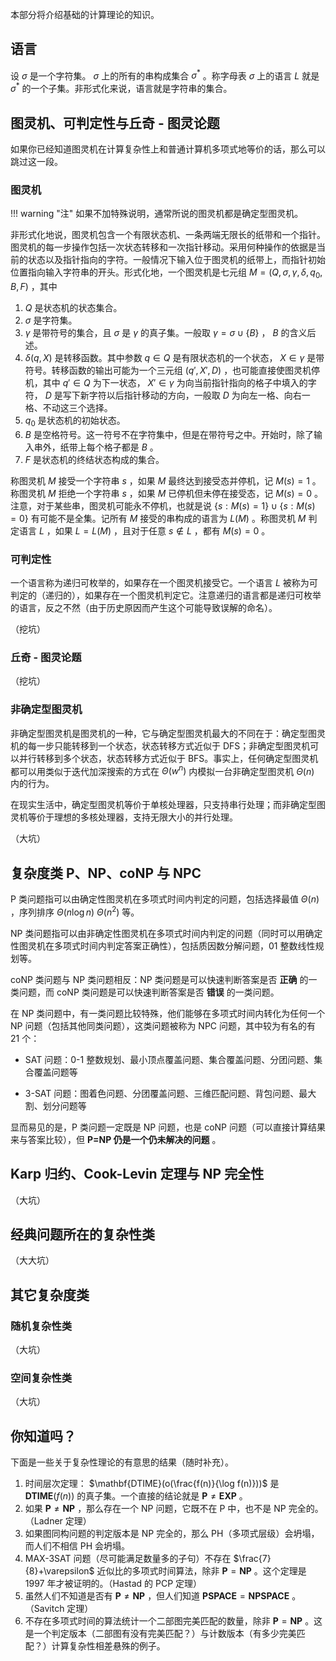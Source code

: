 本部分将介绍基础的计算理论的知识。

## 语言

设 $\sigma$ 是一个字符集。 $\sigma$ 上的所有的串构成集合 $\sigma^*$ 。称字母表 $\sigma$ 上的语言 $L$ 就是 $\sigma^*$ 的一个子集。非形式化来说，语言就是字符串的集合。

## 图灵机、可判定性与丘奇 - 图灵论题

如果你已经知道图灵机在计算复杂性上和普通计算机多项式地等价的话，那么可以跳过这一段。

### 图灵机

!!! warning "注" 如果不加特殊说明，通常所说的图灵机都是确定型图灵机。

非形式化地说，图灵机包含一个有限状态机、一条两端无限长的纸带和一个指针。图灵机的每一步操作包括一次状态转移和一次指针移动。采用何种操作的依据是当前的状态以及指针指向的字符。一般情况下输入位于图灵机的纸带上，而指针初始位置指向输入字符串的开头。形式化地，一个图灵机是七元组 $M=(Q,\sigma, \gamma, \delta, q_0, B, F)$ ，其中

1.   $Q$ 是状态机的状态集合。
2.   $\sigma$ 是字符集。
3.   $\gamma$ 是带符号的集合，且 $\sigma$ 是 $\gamma$ 的真子集。一般取 $\gamma = \sigma \cup \{ B \}$ ， $B$ 的含义后述。
4.   $\delta(q, X)$ 是转移函数。其中参数 $q\in Q$ 是有限状态机的一个状态， $X\in \gamma$ 是带符号。转移函数的输出可能为一个三元组 $(q', X', D)$ ，也可能直接使图灵机停机，其中 $q'\in Q$ 为下一状态， $X'\in\gamma$ 为向当前指针指向的格子中填入的字符， $D$ 是写下新字符以后指针移动的方向，一般取 $D$ 为向左一格、向右一格、不动这三个选择。
5.   $q_0$ 是状态机的初始状态。
6.   $B$ 是空格符号。这一符号不在字符集中，但是在带符号之中。开始时，除了输入串外，纸带上每个格子都是 $B$ 。
7.   $F$ 是状态机的终结状态构成的集合。

称图灵机 $M$ 接受一个字符串 $s$ ，如果 $M$ 最终达到接受态并停机，记 $M(s) = 1$ 。称图灵机 $M$ 拒绝一个字符串 $s$ ，如果 $M$ 已停机但未停在接受态，记 $M(s) = 0$ 。注意，对于某些串，图灵机可能永不停机，也就是说 $\{s:M(s)=1\}\cup\{s:M(s)=0\}$ 有可能不是全集。记所有 $M$ 接受的串构成的语言为 $L(M)$ 。称图灵机 $M$ 判定语言 $L$ ，如果 $L=L(M)$ ，且对于任意 $s\notin L$ ，都有 $M(s) = 0$ 。

### 可判定性

一个语言称为递归可枚举的，如果存在一个图灵机接受它。一个语言 $L$ 被称为可判定的（递归的），如果存在一个图灵机判定它。注意递归的语言都是递归可枚举的语言，反之不然（由于历史原因而产生这个可能导致误解的命名）。

（挖坑）

### 丘奇 - 图灵论题

（挖坑）

### 非确定型图灵机

非确定型图灵机是图灵机的一种，它与确定型图灵机最大的不同在于：确定型图灵机的每一步只能转移到一个状态，状态转移方式近似于 DFS；非确定型图灵机可以并行转移到多个状态，状态转移方式近似于 BFS。事实上，任何确定型图灵机都可以用类似于迭代加深搜索的方式在 $\Theta(w^n)$ 内模拟一台非确定型图灵机 $\Theta(n)$ 内的行为。

在现实生活中，确定型图灵机等价于单核处理器，只支持串行处理；而非确定型图灵机等价于理想的多核处理器，支持无限大小的并行处理。

（大坑）

## 复杂度类 P、NP、coNP 与 NPC

P 类问题指可以由确定性图灵机在多项式时间内判定的问题，包括选择最值 $\Theta(n)$ ，序列排序 $\Theta(n\log n)~\Theta(n^2)$ 等。

NP 类问题指可以由非确定性图灵机在多项式时间内判定的问题（同时可以用确定性图灵机在多项式时间内判定答案正确性），包括质因数分解问题，01 整数线性规划等。

coNP 类问题与 NP 类问题相反：NP 类问题是可以快速判断答案是否 **正确** 的一类问题，而 coNP 类问题是可以快速判断答案是否 **错误** 的一类问题。

在 NP 类问题中，有一类问题比较特殊，他们能够在多项式时间内转化为任何一个 NP 问题（包括其他同类问题），这类问题被称为 NPC 问题，其中较为有名的有 21 个：

-   SAT 问题：0-1 整数规划、最小顶点覆盖问题、集合覆盖问题、分团问题、集合覆盖问题等

-   3-SAT 问题：图着色问题、分团覆盖问题、三维匹配问题、背包问题、最大割、划分问题等

显而易见的是，P 类问题一定既是 NP 问题，也是 coNP 问题（可以直接计算结果来与答案比较），但 **P=NP 仍是一个仍未解决的问题** 。

## Karp 归约、Cook-Levin 定理与 NP 完全性

（大坑）

## 经典问题所在的复杂性类

（大大坑）

## 其它复杂度类

### 随机复杂性类

（大坑）

### 空间复杂性类

（大坑）

## 你知道吗？

下面是一些关于复杂性理论的有意思的结果（随时补充）。

1.  时间层次定理： $\mathbf{DTIME}(o(\frac{f(n)}{\log f(n)}))$ 是 $\mathbf{DTIME}(f(n))$ 的真子集。一个直接的结论就是 $\mathbf{P}\neq\mathbf{EXP}$ 。
2.  如果 $\mathbf{P}\neq\mathbf{NP}$ ，那么存在一个 NP 问题，它既不在 P 中，也不是 NP 完全的。（Ladner 定理）
3.  如果图同构问题的判定版本是 NP 完全的，那么 PH（多项式层级）会坍塌，而人们不相信 PH 会坍塌。
4.  MAX-3SAT 问题（尽可能满足数量多的子句）不存在 $\frac{7}{8}+\varepsilon$ 近似比的多项式时间算法，除非 $\mathbf{P}=\mathbf{NP}$ 。这个定理是 1997 年才被证明的。（Hastad 的 PCP 定理）
5.  虽然人们不知道是否有 $\mathbf{P}\neq\mathbf{NP}$ ，但人们知道 $\mathbf{PSPACE}=\mathbf{NPSPACE}$ 。（Savitch 定理）
6.  不存在多项式时间的算法统计一个二部图完美匹配的数量，除非 $\mathbf{P}=\mathbf{NP}$ 。这是一个判定版本（二部图有没有完美匹配？）与计数版本（有多少完美匹配？）计算复杂性相差悬殊的例子。
